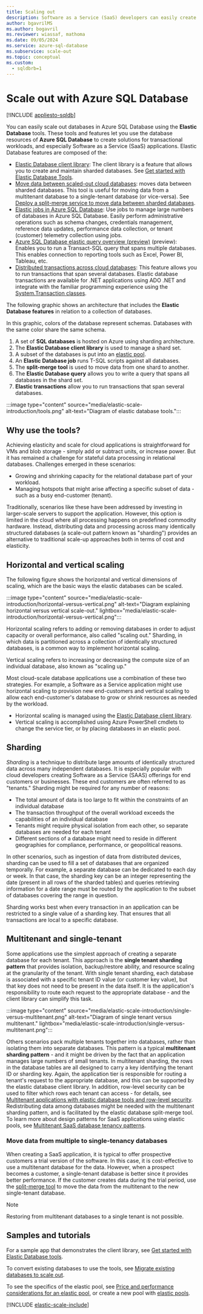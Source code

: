 ```yaml
---
title: Scaling out
description: Software as a Service (SaaS) developers can easily create elastic, scalable databases in the cloud using these tools.
author: bgavrilMS
ms.author: bogavril
ms.reviewer: wiassaf, mathoma
ms.date: 09/05/2024
ms.service: azure-sql-database
ms.subservice: scale-out
ms.topic: conceptual
ms.custom:
  - sqldbrb=1
---
```

# Scale out with Azure SQL Database
[!INCLUDE [appliesto-sqldb](../includes/appliesto-sqldb.md)]

You can easily scale out databases in Azure SQL Database using the **Elastic Database** tools. These tools and features let you use the database resources of **Azure SQL Database** to create solutions for transactional workloads, and especially Software as a Service (SaaS) applications. Elastic Database features are composed of the:

- [Elastic Database client library](elastic-database-client-library.md): The client library is a feature that allows you to create and maintain sharded databases. See [Get started with Elastic Database Tools](elastic-scale-get-started.md).
- [Move data between scaled-out cloud databases](elastic-scale-overview-split-and-merge.md): moves data between sharded databases. This tool is useful for moving data from a multitenant database to a single-tenant database (or vice-versa). See [Deploy a split-merge service to move data between sharded databases](elastic-scale-configure-deploy-split-and-merge.md).
- [Elastic jobs in Azure SQL Database](elastic-jobs-overview.md): Use jobs to manage large numbers of databases in Azure SQL Database. Easily perform administrative operations such as schema changes, credentials management, reference data updates, performance data collection, or tenant (customer) telemetry collection using jobs.
- [Azure SQL Database elastic query overview (preview)](elastic-query-overview.md) (preview): Enables you to run a Transact-SQL query that spans multiple databases. This enables connection to reporting tools such as Excel, Power BI, Tableau, etc.
- [Distributed transactions across cloud databases](elastic-transactions-overview.md): This feature allows you to run transactions that span several databases. Elastic database transactions are available for .NET applications using ADO .NET and integrate with the familiar programming experience using the [System.Transaction classes](/dotnet/api/system.transactions).

The following graphic shows an architecture that includes the **Elastic Database features** in relation to a collection of databases.

In this graphic, colors of the database represent schemas. Databases with the same color share the same schema.

1. A set of **SQL databases** is hosted on Azure using sharding architecture.
1. The **Elastic Database client library** is used to manage a shard set.
1. A subset of the databases is put into an [elastic pool](elastic-pool-overview.md).
1. An **Elastic Database job** runs T-SQL scripts against all databases.
1. The **split-merge tool** is used to move data from one shard to another.
1. The **Elastic Database query** allows you to write a query that spans all databases in the shard set.
1. **Elastic transactions** allow you to run transactions that span several databases. 

:::image type="content" source="media/elastic-scale-introduction/tools.png" alt-text="Diagram of elastic database tools.":::

## Why use the tools?

Achieving elasticity and scale for cloud applications is straightforward for VMs and blob storage - simply add or subtract units, or increase power. But it has remained a challenge for stateful data processing in relational databases. Challenges emerged in these scenarios:

- Growing and shrinking capacity for the relational database part of your workload.
- Managing hotspots that might arise affecting a specific subset of data - such as a busy end-customer (tenant).

Traditionally, scenarios like these have been addressed by investing in larger-scale servers to support the application. However, this option is limited in the cloud where all processing happens on predefined commodity hardware. Instead, distributing data and processing across many identically structured databases (a scale-out pattern known as "sharding") provides an alternative to traditional scale-up approaches both in terms of cost and elasticity.

## Horizontal and vertical scaling

The following figure shows the horizontal and vertical dimensions of scaling, which are the basic ways the elastic databases can be scaled.

:::image type="content" source="media/elastic-scale-introduction/horizontal-versus-vertical.png" alt-text="Diagram explaining horizontal versus vertical scale-out." lightbox="media/elastic-scale-introduction/horizontal-versus-vertical.png":::

Horizontal scaling refers to adding or removing databases in order to adjust capacity or overall performance, also called "scaling out." Sharding, in which data is partitioned across a collection of identically structured databases, is a common way to implement horizontal scaling.  

Vertical scaling refers to increasing or decreasing the compute size of an individual database, also known as "scaling up."

Most cloud-scale database applications use a combination of these two strategies. For example, a Software as a Service application might use horizontal scaling to provision new end-customers and vertical scaling to allow each end-customer's database to grow or shrink resources as needed by the workload.

- Horizontal scaling is managed using the [Elastic Database client library](elastic-database-client-library.md).
- Vertical scaling is accomplished using Azure PowerShell cmdlets to change the service tier, or by placing databases in an elastic pool.

## Sharding

*Sharding* is a technique to distribute large amounts of identically structured data across many independent databases. It is especially popular with cloud developers creating Software as a Service (SAAS) offerings for end customers or businesses. These end customers are often referred to as "tenants." Sharding might be required for any number of reasons:  

- The total amount of data is too large to fit within the constraints of an individual database
- The transaction throughput of the overall workload exceeds the capabilities of an individual database
- Tenants might require physical isolation from each other, so separate databases are needed for each tenant
- Different sections of a database might need to reside in different geographies for compliance, performance, or geopolitical reasons.

In other scenarios, such as ingestion of data from distributed devices, sharding can be used to fill a set of databases that are organized temporally. For example, a separate database can be dedicated to each day or week. In that case, the sharding key can be an integer representing the date (present in all rows of the sharded tables) and queries retrieving information for a date range must be routed by the application to the subset of databases covering the range in question.

Sharding works best when every transaction in an application can be restricted to a single value of a sharding key. That ensures that all transactions are local to a specific database.

## Multitenant and single-tenant

Some applications use the simplest approach of creating a separate database for each tenant. This approach is the **single tenant sharding pattern** that provides isolation, backup/restore ability, and resource scaling at the granularity of the tenant. With single tenant sharding, each database is associated with a specific tenant ID value (or customer key value), but that key does not need to be present in the data itself. It is the application's responsibility to route each request to the appropriate database - and the client library can simplify this task.

:::image type="content" source="media/elastic-scale-introduction/single-versus-multitenant.png" alt-text="Diagram of single tenant versus multitenant." lightbox="media/elastic-scale-introduction/single-versus-multitenant.png":::

Others scenarios pack multiple tenants together into databases, rather than isolating them into separate databases. This pattern is a typical **multitenant sharding pattern** - and it might be driven by the fact that an application manages large numbers of small tenants. In multitenant sharding, the rows in the database tables are all designed to carry a key identifying the tenant ID or sharding key. Again, the application tier is responsible for routing a tenant's request to the appropriate database, and this can be supported by the elastic database client library. In addition, row-level security can be used to filter which rows each tenant can access - for details, see [Multitenant applications with elastic database tools and row-level security](saas-tenancy-elastic-tools-multi-tenant-row-level-security.md). Redistributing data among databases might be needed with the multitenant sharding pattern, and is facilitated by the elastic database split-merge tool. To learn more about design patterns for SaaS applications using elastic pools, see [Multitenant SaaS database tenancy patterns](saas-tenancy-app-design-patterns.md).

### Move data from multiple to single-tenancy databases
When creating a SaaS application, it is typical to offer prospective customers a trial version of the software. In this case, it is cost-effective to use a multitenant database for the data. However, when a prospect becomes a customer, a single-tenant database is better since it provides better performance. If the customer creates data during the trial period, use the [split-merge tool](elastic-scale-overview-split-and-merge.md) to move the data from the multitenant to the new single-tenant database.

> [!NOTE]
> Restoring from multitenant databases to a single tenant is not possible.

## Samples and tutorials

For a sample app that demonstrates the client library, see [Get started with Elastic Database tools](elastic-scale-get-started.md).

To convert existing databases to use the tools, see [Migrate existing databases to scale out](elastic-convert-to-use-elastic-tools.md).

To see the specifics of the elastic pool, see [Price and performance considerations for an elastic pool](elastic-pool-overview.md), or create a new pool with [elastic pools](elastic-pool-manage.md).  

[!INCLUDE [elastic-scale-include](../includes/elastic-scale-include.md)]
